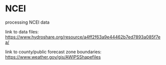 # NCEI
processing NCEI data

link to data files: https://www.hydroshare.org/resource/a4ff2f63a9e44462b7ed7893a085f7ea/

link to county/public forecast zone boundaries: https://www.weather.gov/gis/AWIPSShapefiles 
